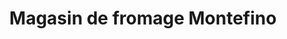 ---
title: "Magasin de fromage Montefino"
url: /les-cedres/magasin-de-fromage-montefino/
shop: Käse
---